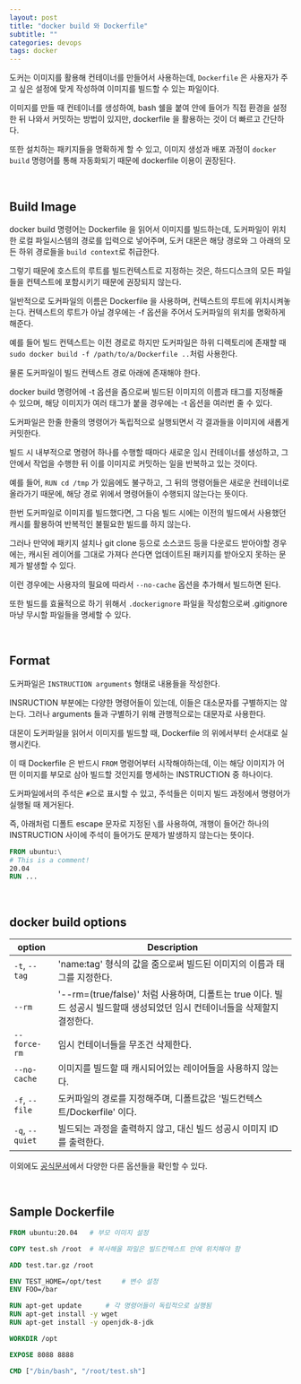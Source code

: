 ```yaml
---
layout: post
title: "docker build 와 Dockerfile"
subtitle: ""
categories: devops
tags: docker
---
```


도커는 이미지를 활용해 컨테이너를 만들어서 사용하는데, ```Dockerfile``` 은 사용자가 주고 싶은 설정에 맞게 작성하여 이미지를 빌드할 수 있는 파일이다.

이미지를 만들 때 컨테이너를 생성하여, bash 쉘을 붙여 안에 들어가 직접 환경을 설정한 뒤 나와서 커밋하는 방법이 있지만, dockerfile 을 활용하는 것이 더 빠르고 간단하다.

또한 설치하는 패키지들을 명확하게 할 수 있고, 이미지 생성과 배포 과정이 ```docker build``` 명령어를 통해 자동화되기 때문에 dockerfile 이용이 권장된다.

<br>

## Build Image

docker build 명령어는 Dockerfile 을 읽어서 이미지를 빌드하는데, 도커파일이 위치한 로컬 파일시스템의 경로를 입력으로 넣어주며, 도커 대몬은 해당 경로와 그 아래의 모든 하위 경로들을 ```build context```로 취급한다.

그렇기 때문에 호스트의 루트를 빌드컨텍스트로 지정하는 것은, 하드디스크의 모든 파일들을 컨텍스트에 포함시키기 때문에 권장되지 않는다.

일반적으로 도커파일의 이름은 Dockerfile 을 사용하며, 컨텍스트의 루트에 위치시켜놓는다. 컨텍스트의 루트가 아닐 경우에는 -f 옵션을 주어서 도커파일의 위치를 명확하게 해준다.

예를 들어 빌드 컨텍스트는 이전 경로로 하지만 도커파일은 하위 디렉토리에 존재할 때 ```sudo docker build -f /path/to/a/Dockerfile ..```처럼 사용한다.

물론 도커파일이 빌드 컨텍스트 경로 아래에 존재해야 한다.

docker build 명령어에 -t 옵션을 줌으로써 빌드된 이미지의 이름과 태그를 지정해줄 수 있으며, 해당 이미지가 여러 태그가 붙을 경우에는 -t 옵션을 여러번 줄 수 있다.

도커파일은 한줄 한줄의 명령어가 독립적으로 실행되면서 각 결과들을 이미지에 새롭게 커밋한다.

빌드 시 내부적으로 명령어 하나를 수행할 때마다 새로운 임시 컨테이너를 생성하고, 그 안에서 작업을 수행한 뒤 이를 이미지로 커밋하는 일을 반복하고 있는 것이다.

예를 들어, ```RUN cd /tmp``` 가 있음에도 불구하고, 그 뒤의 명령어들은 새로운 컨테이너로 올라가기 때문에, 해당 경로 위에서 명령어들이 수행되지 않는다는 뜻이다.

한번 도커파일로 이미지를 빌드했다면, 그 다음 빌드 시에는 이전의 빌드에서 사용했던 캐시를 활용하여 반복적인 불필요한 빌드를 하지 않는다.

그러나 만약에 패키지 설치나 git clone 등으로 소스코드 등을 다운로드 받아야할 경우에는, 캐시된 레이어를 그대로 가져다 쓴다면 업데이트된 패키지를 받아오지 못하는 문제가 발생할 수 있다.

이런 경우에는 사용자의 필요에 따라서 ```--no-cache``` 옵션을 추가해서 빌드하면 된다.

또한 빌드를 효율적으로 하기 위해서 ```.dockerignore``` 파일을 작성함으로써 .gitignore 마냥 무시할 파일들을 명세할 수 있다.

<br>

## Format

도커파일은 ```INSTRUCTION arguments``` 형태로 내용들을 작성한다.

INSRUCTION 부분에는 다양한 명령어들이 있는데, 이들은 대소문자를 구별하지는 않는다. 그러나 arguments 들과 구별하기 위해 관행적으로는 대문자로 사용한다.

대몬이 도커파일을 읽어서 이미지를 빌드할 때, Dockerfile 의 위에서부터 순서대로 실행시킨다.

이 때 Dockerfile 은 반드시 ```FROM``` 명령어부터 시작해야하는데, 이는 해당 이미지가 어떤 이미지를 부모로 삼아 빌드할 것인지를 명세하는 INSTRUCTION 중 하나이다. 

도커파일에서의 주석은 ```#```으로 표시할 수 있고, 주석들은 이미지 빌드 과정에서 명령어가 실행될 때 제거된다.

즉, 아래처럼 디폴트 escape 문자로 지정된 ```\```를 사용하여, 개행이 들어간 하나의 INSTRUCTION 사이에 주석이 들어가도 문제가 발생하지 않는다는 뜻이다.

```dockerfile
FROM ubuntu:\
# This is a comment!
20.04
RUN ...
```

<br>

## docker build options

| option | Description |
| --- | --- |
| ```-t```, ```--tag``` | 'name:tag' 형식의 값을 줌으로써 빌드된 이미지의 이름과 태그를 지정한다. |
| ```--rm``` | '--rm=(true/false)' 처럼 사용하며, 디폴트는 true 이다. 빌드 성공시 빌드할때 생성되었던 임시 컨테이너들을 삭제할지 결정한다. |
| ```--force-rm``` | 임시 컨테이너들을 무조건 삭제한다. |
| ```--no-cache``` | 이미지를 빌드할 때 캐시되어있는 레이어들을 사용하지 않는다. |
| ```-f```, ```--file``` | 도커파일의 경로를 지정해주며, 디폴트값은 '빌드컨텍스트/Dockerfile' 이다. |
| ```-q```, ```--quiet``` | 빌드되는 과정을 출력하지 않고, 대신 빌드 성공시 이미지 ID 를 출력한다. |

이외에도 [공식문서](https://docs.docker.com/engine/reference/commandline/build/#options)에서 다양한 다른 옵션들을 확인할 수 있다.

<br>

## Sample Dockerfile

```dockerfile
FROM ubuntu:20.04   # 부모 이미지 설정

COPY test.sh /root  # 복사해올 파일은 빌드컨텍스트 안에 위치해야 함

ADD test.tar.gz /root

ENV TEST_HOME=/opt/test     # 변수 설정
ENV FOO=/bar

RUN apt-get update      # 각 명령어들이 독립적으로 실행됨
RUN apt-get install -y wget
RUN apt-get install -y openjdk-8-jdk

WORKDIR /opt

EXPOSE 8088 8888

CMD ["/bin/bash", "/root/test.sh"]
```
